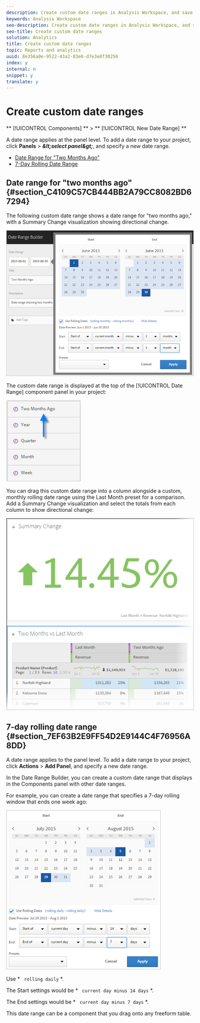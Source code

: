 ```yaml
---
description: Create custom date ranges in Analysis Workspace, and save them as Time components.
keywords: Analysis Workspace
seo-description: Create custom date ranges in Analysis Workspace, and save them as Time components.
seo-title: Create custom date ranges
solution: Analytics
title: Create custom date ranges
topic: Reports and analytics
uuid: 8e356a0e-9522-43a2-83e6-d7e3e8f30256
index: y
internal: n
snippet: y
translate: y
---
```


# Create custom date ranges

** [!UICONTROL  Components] ** > ** [!UICONTROL  New Date Range] ** 

A date range applies at the panel level. To add a date range to your project, click **Panels** &gt; ***&amp;lt;select panel&amp;gt;***, and specify a new date range. 

* [ Date Range for "Two Months Ago" ](../../../analysis_workspace_bucket/analysis-workspace-components/calendar/custom-date-ranges.md#section_C4109C57CB444BB2A79CC8082BD67294)
* [ 7-Day Rolling Date Range ](../../../analysis_workspace_bucket/analysis-workspace-components/calendar/custom-date-ranges.md#section_7EF63B2E9FF54D2E9144C4F76956A8DD)

## Date range for "two months ago" {#section_C4109C57CB444BB2A79CC8082BD67294}

The following custom date range shows a date range for "two months ago," with a Summary Change visualization showing directional change. 

![](../../../assets/date-range-two-months-ago.png) 

The custom date range is displayed at the top of the [!UICONTROL  Date Range] component panel in your project: 

![](../../../assets/date-range-panel-two-months-ago.png) 

You can drag this custom date range into a column alongside a custom, monthly rolling date range using the Last Month preset for a comparison. Add a Summary Change visualization and select the totals from each column to show directional change: 

![](../../../assets/date-range-two-months-table.png) 



## 7-day rolling date range {#section_7EF63B2E9FF54D2E9144C4F76956A8DD}

A date range applies to the panel level. To add a date range to your project, click **Actions** &gt; **Add Panel**, and specify a new date range. 

In the Date Range Builder, you can create a custom date range that displays in the Components panel with other date ranges. 

For example, you can create a date range that specifies a 7-day rolling window that ends one week ago: 

![](../../../assets/create_date_range.png) 

Use * ` rolling daily` *. 

The Start settings would be * ` current day minus 14 days` *. 

The End settings would be * ` current day minus 7 days` *. 

This date range can be a component that you drag onto any freeform table. 
